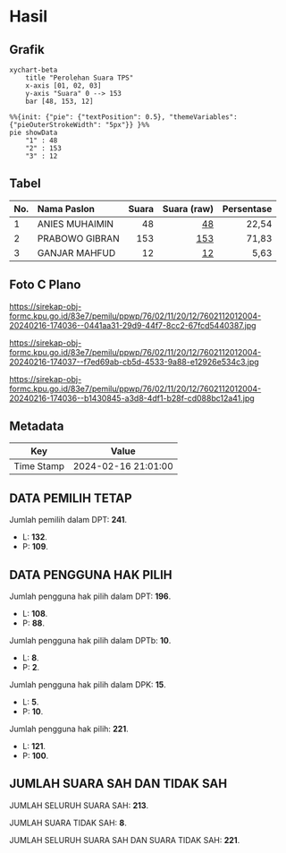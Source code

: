 # Hasil

## Grafik

```mermaid
xychart-beta
    title "Perolehan Suara TPS"
    x-axis [01, 02, 03]
    y-axis "Suara" 0 --> 153
    bar [48, 153, 12]
```

```mermaid
%%{init: {"pie": {"textPosition": 0.5}, "themeVariables": {"pieOuterStrokeWidth": "5px"}} }%%
pie showData
    "1" : 48
    "2" : 153
    "3" : 12
```

## Tabel

| No. | Nama Paslon    | Suara | Suara (raw) | Persentase |
|:--- |:-------------- | -----:| -----------:| ----------:|
| 1   | ANIES MUHAIMIN | 48    | [48][p-1]   | 22,54      |
| 2   | PRABOWO GIBRAN | 153   | [153][p-2]  | 71,83      |
| 3   | GANJAR MAHFUD  | 12    | [12][p-3]   | 5,63       |


[p-1]: https://github.com/gigit-pemilu/pemilu-2024-76-sulawesi-barat/blob/main/pilpres/hitung-suara/sub/76-sulawesi-barat/sub/02-mamuju/sub/11-tommo/sub/2012-leling-barat/sub/004-tps/sub/paslon-1.txt
[p-2]: https://github.com/gigit-pemilu/pemilu-2024-76-sulawesi-barat/blob/main/pilpres/hitung-suara/sub/76-sulawesi-barat/sub/02-mamuju/sub/11-tommo/sub/2012-leling-barat/sub/004-tps/sub/paslon-2.txt
[p-3]: https://github.com/gigit-pemilu/pemilu-2024-76-sulawesi-barat/blob/main/pilpres/hitung-suara/sub/76-sulawesi-barat/sub/02-mamuju/sub/11-tommo/sub/2012-leling-barat/sub/004-tps/sub/paslon-3.txt

## Foto C Plano

https://sirekap-obj-formc.kpu.go.id/83e7/pemilu/ppwp/76/02/11/20/12/7602112012004-20240216-174036--0441aa31-29d9-44f7-8cc2-67fcd5440387.jpg

https://sirekap-obj-formc.kpu.go.id/83e7/pemilu/ppwp/76/02/11/20/12/7602112012004-20240216-174037--f7ed69ab-cb5d-4533-9a88-e12926e534c3.jpg

https://sirekap-obj-formc.kpu.go.id/83e7/pemilu/ppwp/76/02/11/20/12/7602112012004-20240216-174036--b1430845-a3d8-4df1-b28f-cd088bc12a41.jpg


## Metadata

| Key        | Value               |
| ---------- | ------------------- |
| Time Stamp | 2024-02-16 21:01:00 |


## DATA PEMILIH TETAP

Jumlah pemilih dalam DPT: **241**.
 * L: **132**.
 * P: **109**.

## DATA PENGGUNA HAK PILIH

Jumlah pengguna hak pilih dalam DPT: **196**.
 * L: **108**.
 * P: **88**.

Jumlah pengguna hak pilih dalam DPTb: **10**.
 * L: **8**.
 * P: **2**.

Jumlah pengguna hak pilih dalam DPK: **15**.
 * L: **5**.
 * P: **10**.

Jumlah pengguna hak pilih: **221**.
 * L: **121**.
 * P: **100**.

## JUMLAH SUARA SAH DAN TIDAK SAH

JUMLAH SELURUH SUARA SAH: **213**.

JUMLAH SUARA TIDAK SAH: **8**.

JUMLAH SELURUH SUARA SAH DAN SUARA TIDAK SAH: **221**.


